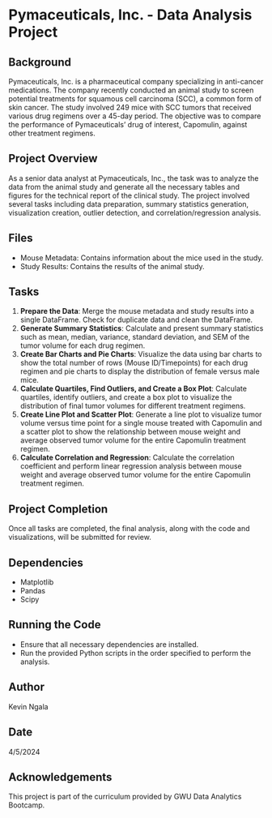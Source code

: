 # Pymaceuticals, Inc. - Data Analysis Project

## Background
Pymaceuticals, Inc. is a pharmaceutical company specializing in anti-cancer medications. The company recently conducted an animal study to screen potential treatments for squamous cell carcinoma (SCC), a common form of skin cancer. The study involved 249 mice with SCC tumors that received various drug regimens over a 45-day period. The objective was to compare the performance of Pymaceuticals’ drug of interest, Capomulin, against other treatment regimens.

## Project Overview
As a senior data analyst at Pymaceuticals, Inc., the task was to analyze the data from the animal study and generate all the necessary tables and figures for the technical report of the clinical study. The project involved several tasks including data preparation, summary statistics generation, visualization creation, outlier detection, and correlation/regression analysis.

## Files
- Mouse Metadata: Contains information about the mice used in the study.
- Study Results: Contains the results of the animal study.

## Tasks
1. **Prepare the Data**: Merge the mouse metadata and study results into a single DataFrame. Check for duplicate data and clean the DataFrame.
2. **Generate Summary Statistics**: Calculate and present summary statistics such as mean, median, variance, standard deviation, and SEM of the tumor volume for each drug regimen.
3. **Create Bar Charts and Pie Charts**: Visualize the data using bar charts to show the total number of rows (Mouse ID/Timepoints) for each drug regimen and pie charts to display the distribution of female versus male mice.
4. **Calculate Quartiles, Find Outliers, and Create a Box Plot**: Calculate quartiles, identify outliers, and create a box plot to visualize the distribution of final tumor volumes for different treatment regimens.
5. **Create Line Plot and Scatter Plot**: Generate a line plot to visualize tumor volume versus time point for a single mouse treated with Capomulin and a scatter plot to show the relationship between mouse weight and average observed tumor volume for the entire Capomulin treatment regimen.
6. **Calculate Correlation and Regression**: Calculate the correlation coefficient and perform linear regression analysis between mouse weight and average observed tumor volume for the entire Capomulin treatment regimen.

## Project Completion
Once all tasks are completed, the final analysis, along with the code and visualizations, will be submitted for review.

## Dependencies
- Matplotlib
- Pandas
- Scipy

## Running the Code
- Ensure that all necessary dependencies are installed.
- Run the provided Python scripts in the order specified to perform the analysis.

## Author
Kevin Ngala

## Date
4/5/2024

## Acknowledgements
This project is part of the curriculum provided by GWU Data Analytics Bootcamp.
